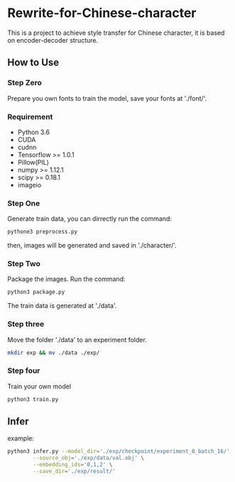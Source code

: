 # Rewrite-for-Chinese-character
This is a project to achieve style transfer for Chinese character, it is based on encoder-decoder structure.
## How to Use
### Step Zero
Prepare you own fonts to train the model, save your fonts at './font/'.
### Requirement
* Python 3.6
* CUDA
* cudnn
* Tensorflow >= 1.0.1
* Pillow(PIL)
* numpy >= 1.12.1
* scipy >= 0.18.1
* imageio
### Step One
Generate train data, you can dirrectly run the command:
```sh
pythone3 preprocess.py
```
then, images will be generated and saved in './character/'.
### Step Two
Package the images.
Run the command:
```sh
python3 package.py
```
The train data is generated at './data'.
### Step three
Move the folder './data' to an experiment folder.
```sh
mkdir exp && mv ./data ./exp/
```
### Step four
Train your own model
```sh
python3 train.py
```

## Infer
example:
```sh
python3 infer.py --model_dir='./exp/checkpoint/experiment_0_batch_16/' \
        --source_obj='./exp/data/val.obj' \
        --embedding_ids='0,1,2' \
        --save_dir='./exp/result/'
```
